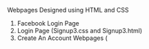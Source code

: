 Webpages Designed using HTML and CSS 
1. Facebook Login Page
2. Login Page (Signup3.css and Signup3.html)
3. Create An Account Webpages  (
